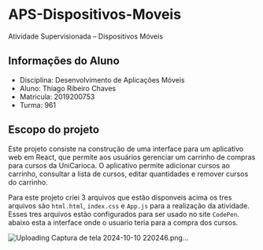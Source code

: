 # APS-Dispositivos-Moveis
Atividade Supervisionada – Dispositivos Móveis
## Informações do Aluno

 - Disciplina: Desenvolvimento de Aplicações Móveis
 - Aluno: Thiago Ribeiro Chaves
 - Matricula: 2019200753
 - Turma: 961

## Escopo do projeto 
Este projeto consiste na construção de uma interface para um aplicativo web em React, que permite aos usuários gerenciar um carrinho de compras para cursos da UniCarioca. O aplicativo permite adicionar cursos ao carrinho, consultar a lista de cursos, editar quantidades e remover cursos do carrinho.

Para este projeto criei 3 arquivos que estão disponveis acima os tres arquivos são `html.html`, `index.css` e `App.js` para a realização da atividade. Esses tres arquivos estão configurados para ser usado no site `CodePen`. abaixo esta a interface onde o usuario teria para a compra dos cursos. 

![Uploading Captura de tela 2024-10-10 220246.png…]()


